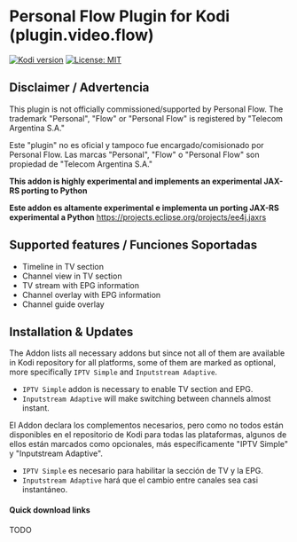 
# Personal Flow Plugin for Kodi (plugin.video.flow)

[![Kodi version](https://img.shields.io/badge/kodi%20versions-19-blue)](https://kodi.tv/)
[![License: MIT](https://img.shields.io/badge/License-MIT-yellow.svg)](https://opensource.org/licenses/MIT)


## Disclaimer / Advertencia

This plugin is not officially commissioned/supported by Personal Flow.
The trademark "Personal", "Flow" or "Personal Flow" is registered by "Telecom Argentina S.A."

Este "plugin" no es oficial y tampoco fue encargado/comisionado por Personal Flow.
Las marcas "Personal", "Flow" o "Personal Flow" son propiedad de "Telecom Argentina S.A."

**This addon is highly experimental and implements an experimental JAX-RS porting to Python**

**Este addon es altamente experimental e implementa un porting JAX-RS experimental a Python**
https://projects.eclipse.org/projects/ee4j.jaxrs

## Supported features / Funciones Soportadas

- Timeline in TV section
- Channel view in TV section
- TV stream with EPG information
- Channel overlay with EPG information
- Channel guide overlay

## Installation & Updates

The Addon lists all necessary addons but since not all of them are available in Kodi repository for all platforms, 
some of them are  marked as optional, more specifically `IPTV Simple` and `Inputstream Adaptive`.

- `IPTV Simple` addon is necessary to enable TV section and EPG.
- `Inputstream Adaptive` will make switching between channels almost instant. 

El Addon declara los complementos necesarios, pero como no todos están disponibles en el repositorio de Kodi para todas las plataformas,
algunos de ellos están marcados como opcionales, más específicamente "IPTV Simple" y "Inputstream Adaptive".

- `IPTV Simple` es necesario para habilitar la sección de TV y la EPG.
- `Inputstream Adaptive` hará que el cambio entre canales sea casi instantáneo.

#### Quick download links

TODO
